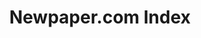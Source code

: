 ---
layout: default
contributors: Bitsy Perlman
cost: None
description: Index of newspaper.com articles
last_edit: Mon, 19 Jun 2023 16:39:34 GMT
location: https://elisabethperlman.net/code.html
maintained_by: Bitsy Perlman
open_access: 'TRUE'
record_creation_timestamp: 08/12/2021, 15:45:21
shortname: newspaper_com
title: Newpaper.com Index
uuid: fddedcfc-9f4e-47c6-bc82-3e04bb3c4262
versioning: 'FALSE'
---